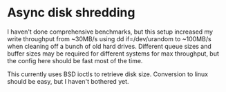 # Async disk shredding

I haven't done comprehensive benchmarks, but this setup increased my write
throughput from ~30MB/s using dd if=/dev/urandom to ~100MB/s when cleaning off
a bunch of old hard drives. Different queue sizes and buffer sizes may be
required for different systems for max throughput, but the config here should
be fast most of the time.

This currently uses BSD ioctls to retrieve disk size. Conversion to linux should
be easy, but I haven't bothered yet.
